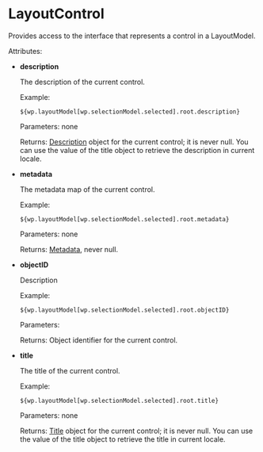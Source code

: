 # LayoutControl

Provides access to the interface that represents a control in a LayoutModel.

Attributes:

-   **description**

    The description of the current control.

    Example:

    ```
    ${wp.layoutModel[wp.selectionModel.selected].root.description}
    ```

    Parameters: none

    Returns: [Description](../common_beans/themeopt_el_bean_description.md) object for the current control; it is never null. You can use the value of the title object to retrieve the description in current locale.

-   **metadata**

    The metadata map of the current control.

    Example:

    ```
    ${wp.layoutModel[wp.selectionModel.selected].root.metadata}
    ```

    Parameters: none

    Returns: [Metadata](../common_beans/themeopt_el_bean_meta.md), never null.

-   **objectID**

    Description

    Example:

    ```
    ${wp.layoutModel[wp.selectionModel.selected].root.objectID}
    ```

    Parameters:

    Returns: Object identifier for the current control.

-   **title**

    The title of the current control.

    Example:

    ```
    ${wp.layoutModel[wp.selectionModel.selected].root.title}
    ```

    Parameters: none

    Returns: [Title](../common_beans/themeopt_el_bean_title.md) object for the current control; it is never null. You can use the value of the title object to retrieve the title in current locale.



